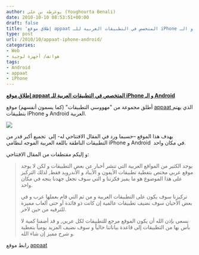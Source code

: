 ```yaml
---
author: يوغرطة بن علي (Youghourta Benali)
date: 2010-10-10 08:53:51+00:00
draft: false
title: 'إطلاق موقع appaat المتخصص في التطبيقات العربية للـ iPhone و الـ Android '
type: post
url: /2010/10/appaat-iphone-android/
categories:
- Web
- هواتف/ أجهزة لوحية
tags:
- Android
- appaat
- iPhone
---
```


**[إطلاق موقع appaat المتخصص في التطبيقات العربية للـ iPhone و الـ Android](http://www.it-scoop.com/2010/10/appaat-iphone-android/)**




أطلق مجموعة من "مهووسي التطبيقات" (كما يسمون أنفسهم) موقع [appaat ](http://www.appaat.com/) الذي يهتم بتطبيقات iPhone و Android العربية.




[![](http://www.appaat.com/wp-content/uploads/2010/10/Appaat_Gift_Box_small.jpg)
](http://www.it-scoop.com/2010/10/appaat-iphone-android/)





يهدف هذا الموقع –حسبما ورد في المقال الافتتاحي له- إلى  تجميع أكبر قدر من التطبيقات الناطقة باللغة العربية الموجه لنظامي iPhone و Android  في مكان واحد.

و إليكم مقتطفات من المقال الافتتاحي:


<blockquote>يوجد الكثير من المواقع العربية التي تنشر أخبار عن بعض التطبيقات و لكن لا يوجد موقع عربي مختص بتغطية تطبيقات الأيفون و الأيباد و الأندرويد فقط, لذلك التركيز على هذا الموضوع هو ما يميز فكرتنا و التي سوف تجعل جهدنا يتجه في مكان واحد.

تركيزنا سوف يكون على التطبيقات العربية و من ثم التي قام بعملها عرب و في بعض الأحيان سوف نضيف تطبيقات عالمية إن كانت ذو فائدة أو حتى ألعاب مميزة للترفيه من حين لآخر.

نسعى بإذن الله أن يكون الموقع مرجع للتطبيقات لكل عربي, و قد أضفنا كمية لا بأس بها من التطبيقات إلى قاعدة بياناتنا حالياً و سوف نضيف المزيد يومياً بتغطية و شرح مميز إن شاء الله.</blockquote>


رابط موقع [appaat ](http://www.appaat.com/)
